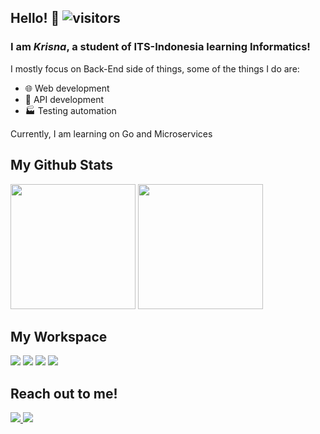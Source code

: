 ## Hello! 👋 ![visitors](https://visitor-badge.glitch.me/badge?page_id=putukrisna6.putukrisna6&left_color=blue&right_color=green)

<!--
**putukrisna6/putukrisna6** is a ✨ _special_ ✨ repository because its `README.md` (this file) appears on your GitHub profile.

Here are some ideas to get you started:

- 🔭 I’m currently working on ...
- 🌱 I’m currently learning ...
- 👯 I’m looking to collaborate on ...
- 🤔 I’m looking for help with ...
- 💬 Ask me about ...
- 📫 How to reach me: ...
- 😄 Pronouns: ...
- ⚡ Fun fact: ...
-->


### I am _Krisna_, a student of ITS-Indonesia learning Informatics!
I mostly focus on Back-End side of things, some of the things I do are:
- 🌐 Web development
- 🔗 API development
- 🏭 Testing automation

Currently, I am learning on Go and Microservices

## My Github Stats
<div>
  <img height=200 src="https://github-readme-stats.vercel.app/api/top-langs/?username=putukrisna6&layout=compact&hide_border=true&hide=html,css,blade&theme=onedark&langs_count=6"/>
  <img height=200 src="https://github-readme-stats.vercel.app/api?username=putukrisna6&custom_title=Krisna's Github Stats&line_height=27&count_private=true&hide_border=true&show_icons=true&theme=onedark">
</div>

## My Workspace
<div>
  <img src="https://img.shields.io/badge/windows-%230078D6.svg?&style=for-the-badge&logo=windows&logoColor=white" />
  <img src="https://img.shields.io/badge/intel-core%20i5%2010400f-%230071C5.svg?&style=for-the-badge&logo=intel&logoColor=white" />
  <img src="https://img.shields.io/badge/RAM-16GB-%230071C5.svg?&style=for-the-badge&logoColor=white" />
  <img src="https://img.shields.io/badge/nvidia-rtx%203060Ti-%2376B900.svg?&style=for-the-badge&logo=nvidia&logoColor=white" />
</div>

## Reach out to me!
<div>
    <a href="https://www.linkedin.com/in/putu-krisna-andyartha/">
    <img src="https://img.shields.io/badge/linkedin-%230077B5.svg?&style=for-the-badge&logo=linkedin&logoColor=white" />
  </a>
  <a href="https://twitter.com/PutuKrisna15">
    <img src="https://img.shields.io/badge/Twitter-1DA1F2?style=for-the-badge&logo=twitter&logoColor=white" />        
  </a>
</div>

